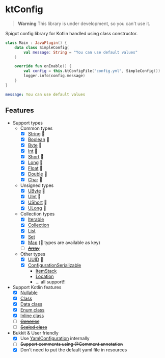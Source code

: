 # ktConfig

> **Warning**
> This library is under development, so you can't use it.

Spigot config library for Kotlin handled using class constructor.

```kotlin
class Main : JavaPlugin() {
    data class SimpleConfig(
        val message: String = "You can use default values"
    )

    override fun onEnable() {
        val config = this.ktConfigFile("config.yml", SimpleConfig())
        logger.info(config.message)
    }
}
```

```yaml
message: You can use default values
```

## Features

- Support types
  - Common types
    - [x] [String](https://kotlinlang.org/api/latest/jvm/stdlib/kotlin/-string/) 🔑
    - [x] [Boolean](https://kotlinlang.org/api/latest/jvm/stdlib/kotlin/-boolean/) 🔑
    - [x] [Byte](https://kotlinlang.org/api/latest/jvm/stdlib/kotlin/-byte/) 🔑
    - [x] [Int](https://kotlinlang.org/api/latest/jvm/stdlib/kotlin/-int/) 🔑
    - [x] [Short](https://kotlinlang.org/api/latest/jvm/stdlib/kotlin/-short/) 🔑
    - [x] [Long](https://kotlinlang.org/api/latest/jvm/stdlib/kotlin/-long/) 🔑
    - [x] [Float](https://kotlinlang.org/api/latest/jvm/stdlib/kotlin/-float/) 🔑
    - [x] [Double](https://kotlinlang.org/api/latest/jvm/stdlib/kotlin/-double/) 🔑
    - [x] [Char](https://kotlinlang.org/api/latest/jvm/stdlib/kotlin/-char/) 🔑
  - Unsigned types
    - [x] [UByte](https://kotlinlang.org/api/latest/jvm/stdlib/kotlin/-u-byte/) 🔑
    - [x] [UInt](https://kotlinlang.org/api/latest/jvm/stdlib/kotlin/-u-int/) 🔑
    - [x] [UShort](https://kotlinlang.org/api/latest/jvm/stdlib/kotlin/-u-short/) 🔑
    - [x] [ULong](https://kotlinlang.org/api/latest/jvm/stdlib/kotlin/-u-long/) 🔑
  - Collection types
    - [x] [Iterable](https://kotlinlang.org/api/latest/jvm/stdlib/kotlin.collections/-iterable/)
    - [x] [Collection](https://kotlinlang.org/api/latest/jvm/stdlib/kotlin.collections/-collection/)
    - [x] [List](https://kotlinlang.org/api/latest/jvm/stdlib/kotlin.collections/-list/)
    - [x] [Set](https://kotlinlang.org/api/latest/jvm/stdlib/kotlin.collections/-set/)
    - [x] [Map](https://kotlinlang.org/api/latest/jvm/stdlib/kotlin.collections/-map/) (🔑 types are available as key)
    - [ ] [~~Array~~](https://kotlinlang.org/api/latest/jvm/stdlib/kotlin/-array/)
  - Other types
    - [x] [UUID](https://docs.oracle.com/javase/8/docs/api/java/util/UUID.html) 🔑
    - [x] [ConfigurationSerializable](https://hub.spigotmc.org/javadocs/bukkit/org/bukkit/configuration/serialization/ConfigurationSerializable.html)
      - [ItemStack](https://hub.spigotmc.org/javadocs/bukkit/org/bukkit/inventory/ItemStack.html)
      - [Location](https://hub.spigotmc.org/javadocs/bukkit/org/bukkit/Location.html)
      - ... all support!!
- Support Kotlin features
  - [x] [Nullable](https://kotlinlang.org/docs/null-safety.html)
  - [x] [Class](https://kotlinlang.org/docs/classes.html)
  - [x] [Data class](https://kotlinlang.org/docs/data-classes.html)
  - [x] [Enum class](https://kotlinlang.org/docs/enum-classes.html)
  - [x] [Inline class](https://kotlinlang.org/docs/inline-classes.html)
  - [ ] [~~Generics~~](https://kotlinlang.org/docs/generics.html)
  - [ ] [~~Sealed class~~](https://kotlinlang.org/docs/sealed-classes.html)
- Bukkit & User friendly
  - [x] Use [YamlConfiguration](https://hub.spigotmc.org/javadocs/spigot/org/bukkit/configuration/file/YamlConfiguration.html) internally
  - [ ] ~~Support comments using @Comment annotation~~
  - [x] Don't need to put the default yaml file in resources
